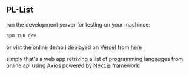 
## PL-List

run the development server for testing on your machince:

```bash
npm run dev
```
or vist the online demo i deployed on [Vercel](https://vercel.com/home?utm_source=next-site&utm_medium=banner&utm_campaign=next-website) from [here]()

simply that's a web app retriving a list of programming langauges from online api using [Axios](https://axios-http.com) powered by [Next.js](https://nextjs.org/) framework
